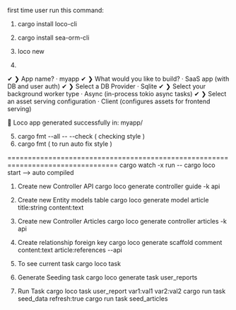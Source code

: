 
first time user run this command: 
1. cargo install loco-cli
2. cargo install sea-orm-cli
3. loco new

4.
✔ ❯ App name? · myapp
✔ ❯ What would you like to build? · SaaS app (with DB and user auth)
✔ ❯ Select a DB Provider · Sqlite
✔ ❯ Select your background worker type · Async (in-process tokio async tasks)
✔ ❯ Select an asset serving configuration · Client (configures assets for frontend serving)

🚂 Loco app generated successfully in:
myapp/


5. cargo fmt --all -- --check ( checking style )
6. cargo fmt ( to run auto fix style )


=================================================================================
cargo watch -x run -- cargo loco start --> auto compiled

1. Create new Controller API
cargo loco generate controller guide -k api

2. Create new Entity models table
cargo loco generate model article title:string content:text

3. Create new Controller Articles
cargo loco generate controller articles -k api

4. Create relationship foreign key
cargo loco generate scaffold comment content:text article:references --api

5. To see current task
cargo loco task

6. Generate Seeding task
cargo loco generate task user_reports

7. Run Task
cargo loco task user_report var1:val1 var2:val2
cargo run task seed_data refresh:true
cargo run task seed_articles